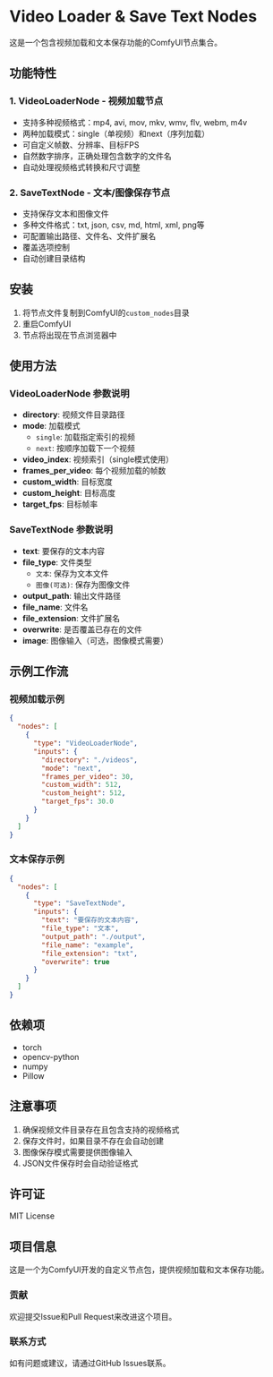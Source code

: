 # Video Loader & Save Text Nodes

这是一个包含视频加载和文本保存功能的ComfyUI节点集合。

## 功能特性

### 1. VideoLoaderNode - 视频加载节点
- 支持多种视频格式：mp4, avi, mov, mkv, wmv, flv, webm, m4v
- 两种加载模式：single（单视频）和next（序列加载）
- 可自定义帧数、分辨率、目标FPS
- 自然数字排序，正确处理包含数字的文件名
- 自动处理视频格式转换和尺寸调整

### 2. SaveTextNode - 文本/图像保存节点
- 支持保存文本和图像文件
- 多种文件格式：txt, json, csv, md, html, xml, png等
- 可配置输出路径、文件名、文件扩展名
- 覆盖选项控制
- 自动创建目录结构

## 安装

1. 将节点文件复制到ComfyUI的`custom_nodes`目录
2. 重启ComfyUI
3. 节点将出现在节点浏览器中

## 使用方法

### VideoLoaderNode 参数说明

- **directory**: 视频文件目录路径
- **mode**: 加载模式
  - `single`: 加载指定索引的视频
  - `next`: 按顺序加载下一个视频
- **video_index**: 视频索引（single模式使用）
- **frames_per_video**: 每个视频加载的帧数
- **custom_width**: 目标宽度
- **custom_height**: 目标高度
- **target_fps**: 目标帧率

### SaveTextNode 参数说明

- **text**: 要保存的文本内容
- **file_type**: 文件类型
  - `文本`: 保存为文本文件
  - `图像(可选)`: 保存为图像文件
- **output_path**: 输出文件路径
- **file_name**: 文件名
- **file_extension**: 文件扩展名
- **overwrite**: 是否覆盖已存在的文件
- **image**: 图像输入（可选，图像模式需要）

## 示例工作流

### 视频加载示例
```json
{
  "nodes": [
    {
      "type": "VideoLoaderNode",
      "inputs": {
        "directory": "./videos",
        "mode": "next",
        "frames_per_video": 30,
        "custom_width": 512,
        "custom_height": 512,
        "target_fps": 30.0
      }
    }
  ]
}
```

### 文本保存示例
```json
{
  "nodes": [
    {
      "type": "SaveTextNode",
      "inputs": {
        "text": "要保存的文本内容",
        "file_type": "文本",
        "output_path": "./output",
        "file_name": "example",
        "file_extension": "txt",
        "overwrite": true
      }
    }
  ]
}
```

## 依赖项

- torch
- opencv-python
- numpy
- Pillow

## 注意事项

1. 确保视频文件目录存在且包含支持的视频格式
2. 保存文件时，如果目录不存在会自动创建
3. 图像保存模式需要提供图像输入
4. JSON文件保存时会自动验证格式

## 许可证

MIT License

## 项目信息

这是一个为ComfyUI开发的自定义节点包，提供视频加载和文本保存功能。

### 贡献

欢迎提交Issue和Pull Request来改进这个项目。

### 联系方式

如有问题或建议，请通过GitHub Issues联系。